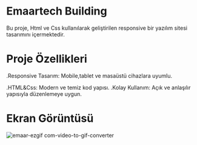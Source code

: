 # Emaartech Building

Bu proje, Html ve Css kullanılarak geliştirilen responsive bir yazılım sitesi tasarımını içermektedir.

# Proje Özellikleri
.Responsive Tasarım: Mobile,tablet ve masaüstü cihazlara uyumlu.

.HTML&Css: Modern ve temiz kod yapısı. .Kolay Kullanım: Açık ve anlaşılır yapısıyla düzenlemeye uygun.

# Ekran Görüntüsü
![emaar-ezgif com-video-to-gif-converter](https://github.com/user-attachments/assets/908d2671-4f1d-4d21-b5ce-01dff1700d16)
